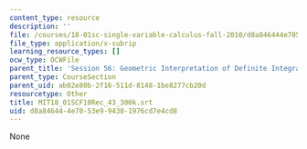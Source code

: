 ```yaml
---
content_type: resource
description: ''
file: /courses/18-01sc-single-variable-calculus-fall-2010/d8a846444e7053e994301976cd7e4cd8_MIT18_01SCF10Rec_43_300k.vtt
file_type: application/x-subrip
learning_resource_types: []
ocw_type: OCWFile
parent_title: 'Session 56: Geometric Interpretation of Definite Integrals'
parent_type: CourseSection
parent_uid: ab02e80b-2f16-511d-8148-1be8277cb20d
resourcetype: Other
title: MIT18_01SCF10Rec_43_300k.srt
uid: d8a84644-4e70-53e9-9430-1976cd7e4cd8
---
```

None


